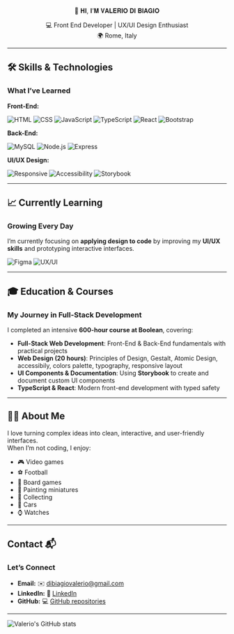 <p align="center">
  🚀 𝐇𝐈, 𝐈’𝐌 𝐕𝐀𝐋𝐄𝐑𝐈𝐎 𝐃𝐈 𝐁𝐈𝐀𝐆𝐈𝐎
</p>

<p align="center">
💻 Front End Developer | UX/UI Design Enthusiast <br>
🌍 Rome, Italy
</p>

---

## 🛠️ Skills & Technologies
### What I’ve Learned

**Front-End:** 
 
![HTML](https://img.shields.io/badge/HTML-E34F26?style=for-the-badge&logo=html5&logoColor=white)
![CSS](https://img.shields.io/badge/CSS-1572B6?style=for-the-badge&logo=css3&logoColor=white)
![JavaScript](https://img.shields.io/badge/JavaScript-F7DF1E?style=for-the-badge&logo=javascript&logoColor=black)
![TypeScript](https://img.shields.io/badge/TypeScript-3178C6?style=for-the-badge&logo=typescript&logoColor=white)
![React](https://img.shields.io/badge/React-61DAFB?style=for-the-badge&logo=react&logoColor=black)
![Bootstrap](https://img.shields.io/badge/Bootstrap-7952B3?style=for-the-badge&logo=bootstrap&logoColor=white)

**Back-End:** 

![MySQL](https://img.shields.io/badge/MySQL-4479A1?style=for-the-badge&logo=mysql&logoColor=white)
![Node.js](https://img.shields.io/badge/Node.js-339933?style=for-the-badge&logo=node.js&logoColor=white)
![Express](https://img.shields.io/badge/Express-000000?style=for-the-badge&logo=express&logoColor=white)

**UI/UX Design:** 

![Responsive](https://img.shields.io/badge/Responsive_Design-0078D7?style=for-the-badge&logo=responsive-design&logoColor=white)
![Accessibility](https://img.shields.io/badge/Accessibility-000000?style=for-the-badge&logo=universal-access&logoColor=white)
![Storybook](https://img.shields.io/badge/Storybook-FF4785?style=for-the-badge&logo=storybook&logoColor=white)

---

## 📈 Currently Learning
### Growing Every Day

I’m currently focusing on **applying design to code** by improving my **UI/UX skills** and prototyping interactive interfaces.

![Figma](https://img.shields.io/badge/Figma-F24E1E?style=for-the-badge&logo=figma&logoColor=white)
![UX/UI](https://img.shields.io/badge/UX_UI-FF69B4?style=for-the-badge&logoColor=white)

---

## 🎓 Education & Courses
### My Journey in Full-Stack Development
I completed an intensive **600-hour course at Boolean**, covering:  

- **Full-Stack Web Development**: Front-End & Back-End fundamentals with practical projects
- **Web Design (20 hours)**: Principles of Design, Gestalt, Atomic Design, accessibily, colors palette, typography, responsive layout  
- **UI Components & Documentation**: Using **Storybook** to create and document custom UI components   
- **TypeScript & React**: Modern front-end development with typed safety 

---

## 🧑‍💻 About Me 

I love turning complex ideas into clean, interactive, and user-friendly interfaces.  
When I’m not coding, I enjoy:  
- 🎮 Video games  
- ⚽ Football  
- 🎲 Board games  
- 🎨 Painting miniatures  
- 🧩 Collecting 
- 🚗 Cars  
- ⌚ Watches   

---

## Contact 📬
### Let’s Connect
- **Email:** ✉️ dibiagiovalerio@gmail.com  
- **LinkedIn:** 🔗  [LinkedIn](https://www.linkedin.com/in/valerio-di-biagio-429769387/)
- **GitHub:** 💻 [GitHub repositories](https://github.com/ValerioDiBiagio?tab=repositories)  

---

![Valerio's GitHub stats](https://github-readme-stats.vercel.app/api?username=ValerioDiBiagio&show_icons=true&theme=dark)

